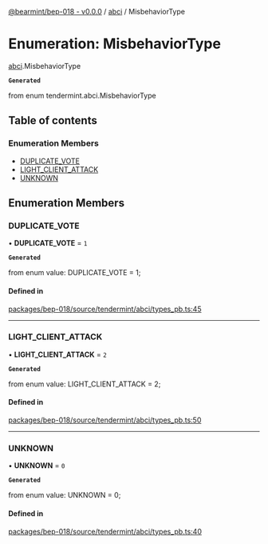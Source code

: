 [@bearmint/bep-018 - v0.0.0](../README.md) / [abci](../modules/abci.md) / MisbehaviorType

# Enumeration: MisbehaviorType

[abci](../modules/abci.md).MisbehaviorType

**`Generated`**

from enum tendermint.abci.MisbehaviorType

## Table of contents

### Enumeration Members

- [DUPLICATE\_VOTE](abci.MisbehaviorType.md#duplicate_vote)
- [LIGHT\_CLIENT\_ATTACK](abci.MisbehaviorType.md#light_client_attack)
- [UNKNOWN](abci.MisbehaviorType.md#unknown)

## Enumeration Members

### DUPLICATE\_VOTE

• **DUPLICATE\_VOTE** = ``1``

**`Generated`**

from enum value: DUPLICATE_VOTE = 1;

#### Defined in

[packages/bep-018/source/tendermint/abci/types_pb.ts:45](https://github.com/bearmint/bearmint/blob/main/packages/bep-018/source/tendermint/abci/types_pb.ts#L45)

___

### LIGHT\_CLIENT\_ATTACK

• **LIGHT\_CLIENT\_ATTACK** = ``2``

**`Generated`**

from enum value: LIGHT_CLIENT_ATTACK = 2;

#### Defined in

[packages/bep-018/source/tendermint/abci/types_pb.ts:50](https://github.com/bearmint/bearmint/blob/main/packages/bep-018/source/tendermint/abci/types_pb.ts#L50)

___

### UNKNOWN

• **UNKNOWN** = ``0``

**`Generated`**

from enum value: UNKNOWN = 0;

#### Defined in

[packages/bep-018/source/tendermint/abci/types_pb.ts:40](https://github.com/bearmint/bearmint/blob/main/packages/bep-018/source/tendermint/abci/types_pb.ts#L40)
